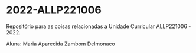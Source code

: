 # 2022-ALLP221006
Repositório para as coisas relacionadas a Unidade Curricular ALLP221006 - 2022.

Aluna: Maria Aparecida Zambom Delmonaco
